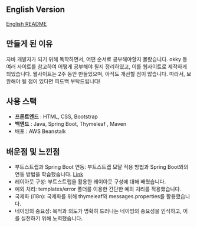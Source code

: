 ## English Version
 [English README](https://github.com/k-javaman/Java_Roadmap_Project/edit/main/README_EN.md)
## 만들게 된 이유

자바 개발자가 되기 위해 독학하면서, 어떤 순서로 공부해야할지 몰랐습니다. okky 등 여러 사이트를 참고하여 어떻게 공부해야 될지 정리하였고, 이를 웹사이트로 제작하게 되었습니다. 웹사이트는 2주 동안 만들었으며, 아직도 개선할 점이 많습니다. 따라서, 보완해야 될 점이 있다면 피드백 부탁드립니다!

## 사용 스택

- **프론트엔드** : HTML, CSS, Bootstrap
- **백엔드** : Java, Spring Boot, Thymeleaf , Maven
- 배포 : AWS Beanstalk

## 배운점 및 느낀점

- 부트스트랩과 Spring Boot 연동: 부트스트랩 모달 적용 방법과 Spring Boot와의 연동 방법을 학습했습니다. [Link](https://medium.com/@kjavaman12/how-to-apply-bootstrap-modal-in-thymeleaf-439a37ac1b9d)
- 레이아웃 구성: 부트스트랩을 활용한 레이아웃 구성에 대해 배웠습니다.
- 예외 처리: templates/error 폴더를 이용한 간단한 예외 처리를 적용했습니다.
- 국제화 (i18n): 국제화를 위해 thymeleaf와 messages.properties를 활용했습니다.
- 네이밍의 중요성: 목적과 의도가 명확히 드러나는 네이밍의 중요성을 인식하고, 이를 실천하기 위해 노력했습니다.

